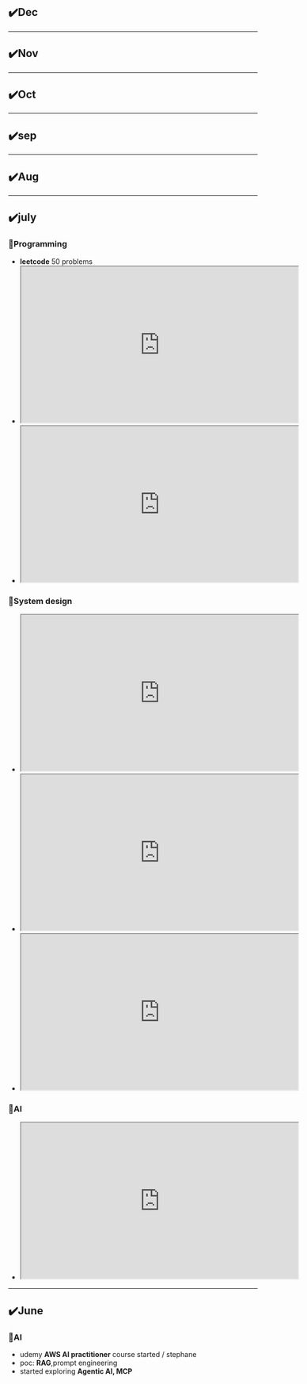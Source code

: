 ## ✔️Dec

---
## ✔️Nov

---
## ✔️Oct

---
## ✔️sep

---
## ✔️Aug

---
## ✔️july
### 🔸Programming
- **leetcode** 50 problems <br>
- <iframe width="560" height="315" src="https://www.youtube.com/embed/RYtIndaGdNg?si=LOCk-L6n9XDgzP2g"  allowfullscreen></iframe>
- <iframe width="560" height="315" src="https://www.youtube.com/embed/DZIC_Jrrg4U?si=NfeXBGtyy0NvWNgo"  allowfullscreen></iframe>
### 🔸System design
- <iframe width="560" height="315" src="https://www.youtube.com/embed/uq-JpclPQV4?si=br6CZaQI5U1KcmHM"  allowfullscreen></iframe>
- <iframe width="560" height="315" src="https://www.youtube.com/embed/Qd9tJ3H_hPE?si=ff91SHX9VgNB7MYR"  allowfullscreen></iframe>
- <iframe width="560" height="315" src="https://www.youtube.com/embed/7MXV7RfNtv0?si=48Rjipd1TM9i_Hfo"  allowfullscreen></iframe>

### 🔸AI
- <iframe width="560" height="315" src="https://www.youtube.com/embed/E2DEHOEbzks?si=lDQ2Vmcq_cwzN6CZ"  allowfullscreen></iframe>

---
## ✔️June
### 🔸AI
- udemy **AWS AI practitioner** course started / stephane
- poc: **RAG**,prompt engineering
- started exploring **Agentic AI, MCP**

